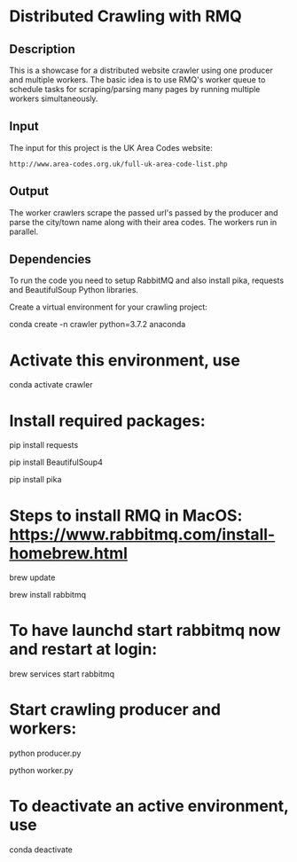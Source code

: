 Distributed Crawling with RMQ
=============================

## Description

This is a showcase for a distributed website crawler using one producer and multiple workers. The basic idea is to use RMQ's worker queue to schedule tasks for scraping/parsing many pages by running multiple workers simultaneously.

## Input

The input for this project is the UK Area Codes website: 

	http://www.area-codes.org.uk/full-uk-area-code-list.php

## Output

The worker crawlers scrape the passed url's passed by the producer and parse the city/town name along with their area codes. The workers run in parallel.

## Dependencies

To run the code you need to setup RabbitMQ and also install pika, requests and BeautifulSoup Python libraries.

Create a virtual environment for your crawling project:

conda create -n crawler python=3.7.2 anaconda

# Activate this environment, use

conda activate crawler

# Install required packages:

pip install requests

pip install BeautifulSoup4

pip install pika

# Steps to install RMQ in MacOS: https://www.rabbitmq.com/install-homebrew.html

brew update

brew install rabbitmq

# To have launchd start rabbitmq now and restart at login:
brew services start rabbitmq

# Start crawling producer and workers:

python producer.py

python worker.py


# To deactivate an active environment, use
conda deactivate

